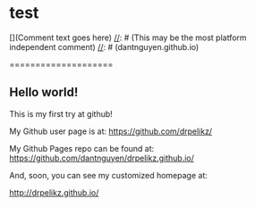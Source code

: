 # test
[](Comment text goes here)
[//]: # (This may be the most platform independent comment)
[//]: # (dantnguyen.github.io)
<!---
your comment goes here
and here
-->
[//]: <> (This is also a comment.)
====================

## Hello world!

This is my first try at github!

My Github user page is at: 
https://github.com/drpelikz/

My Github Pages repo can be found at:  
https://github.com/dantnguyen/drpelikz.github.io/

And, soon, you can see my customized homepage at:

http://drpelikz.github.io/
